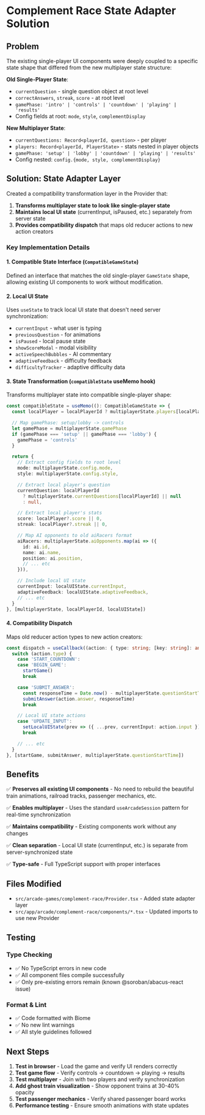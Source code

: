 # Complement Race State Adapter Solution

## Problem

The existing single-player UI components were deeply coupled to a specific state shape that differed from the new multiplayer state structure:

**Old Single-Player State**:
- `currentQuestion` - single question object at root level
- `correctAnswers`, `streak`, `score` - at root level
- `gamePhase: 'intro' | 'controls' | 'countdown' | 'playing' | 'results'`
- Config fields at root: `mode`, `style`, `complementDisplay`

**New Multiplayer State**:
- `currentQuestions: Record<playerId, question>` - per player
- `players: Record<playerId, PlayerState>` - stats nested in player objects
- `gamePhase: 'setup' | 'lobby' | 'countdown' | 'playing' | 'results'`
- Config nested: `config.{mode, style, complementDisplay}`

## Solution: State Adapter Layer

Created a compatibility transformation layer in the Provider that:

1. **Transforms multiplayer state to look like single-player state**
2. **Maintains local UI state** (currentInput, isPaused, etc.) separately from server state
3. **Provides compatibility dispatch** that maps old reducer actions to new action creators

### Key Implementation Details

#### 1. Compatible State Interface (`CompatibleGameState`)

Defined an interface that matches the old single-player `GameState` shape, allowing existing UI components to work without modification.

#### 2. Local UI State

Uses `useState` to track local UI state that doesn't need server synchronization:
- `currentInput` - what user is typing
- `previousQuestion` - for animations
- `isPaused` - local pause state
- `showScoreModal` - modal visibility
- `activeSpeechBubbles` - AI commentary
- `adaptiveFeedback` - difficulty feedback
- `difficultyTracker` - adaptive difficulty data

#### 3. State Transformation (`compatibleState` useMemo hook)

Transforms multiplayer state into compatible single-player shape:

```typescript
const compatibleState = useMemo((): CompatibleGameState => {
  const localPlayer = localPlayerId ? multiplayerState.players[localPlayerId] : null

  // Map gamePhase: setup/lobby -> controls
  let gamePhase = multiplayerState.gamePhase
  if (gamePhase === 'setup' || gamePhase === 'lobby') {
    gamePhase = 'controls'
  }

  return {
    // Extract config fields to root level
    mode: multiplayerState.config.mode,
    style: multiplayerState.config.style,

    // Extract local player's question
    currentQuestion: localPlayerId
      ? multiplayerState.currentQuestions[localPlayerId] || null
      : null,

    // Extract local player's stats
    score: localPlayer?.score || 0,
    streak: localPlayer?.streak || 0,

    // Map AI opponents to old aiRacers format
    aiRacers: multiplayerState.aiOpponents.map(ai => ({
      id: ai.id,
      name: ai.name,
      position: ai.position,
      // ... etc
    })),

    // Include local UI state
    currentInput: localUIState.currentInput,
    adaptiveFeedback: localUIState.adaptiveFeedback,
    // ... etc
  }
}, [multiplayerState, localPlayerId, localUIState])
```

#### 4. Compatibility Dispatch

Maps old reducer action types to new action creators:

```typescript
const dispatch = useCallback((action: { type: string; [key: string]: any }) => {
  switch (action.type) {
    case 'START_COUNTDOWN':
    case 'BEGIN_GAME':
      startGame()
      break

    case 'SUBMIT_ANSWER':
      const responseTime = Date.now() - multiplayerState.questionStartTime
      submitAnswer(action.answer, responseTime)
      break

    // Local UI state actions
    case 'UPDATE_INPUT':
      setLocalUIState(prev => ({ ...prev, currentInput: action.input }))
      break

    // ... etc
  }
}, [startGame, submitAnswer, multiplayerState.questionStartTime])
```

## Benefits

✅ **Preserves all existing UI components** - No need to rebuild the beautiful train animations, railroad tracks, passenger mechanics, etc.

✅ **Enables multiplayer** - Uses the standard `useArcadeSession` pattern for real-time synchronization

✅ **Maintains compatibility** - Existing components work without any changes

✅ **Clean separation** - Local UI state (currentInput, etc.) is separate from server-synchronized state

✅ **Type-safe** - Full TypeScript support with proper interfaces

## Files Modified

- `src/arcade-games/complement-race/Provider.tsx` - Added state adapter layer
- `src/app/arcade/complement-race/components/*.tsx` - Updated imports to use new Provider

## Testing

### Type Checking
- ✅ No TypeScript errors in new code
- ✅ All component files compile successfully
- ✅ Only pre-existing errors remain (known @soroban/abacus-react issue)

### Format & Lint
- ✅ Code formatted with Biome
- ✅ No new lint warnings
- ✅ All style guidelines followed

## Next Steps

1. **Test in browser** - Load the game and verify UI renders correctly
2. **Test game flow** - Verify controls → countdown → playing → results
3. **Test multiplayer** - Join with two players and verify synchronization
4. **Add ghost train visualization** - Show opponent trains at 30-40% opacity
5. **Test passenger mechanics** - Verify shared passenger board works
6. **Performance testing** - Ensure smooth animations with state updates
